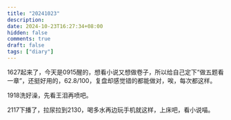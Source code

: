 ```yaml
---
title: "20241023"
description: 
date: 2024-10-23T16:27:34+08:00
hidden: false
comments: true
draft: false
tags: ["diary"]
---
```

1627起来了，今天是0915醒的，想看小说又想做卷子，所以给自己定下“做五题看一章”，还挺好用的，62.8/100，复盘却感觉错的都能做对，唉，每次都这样。

1918洗好澡，先看王泪再喷吧。

2117下播了，拉尿拉到2130，喝多水再边玩手机就这样，上床吧，看小说喵。
